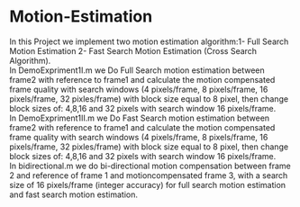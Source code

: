 # Motion-Estimation
In this Project we implement two motion estimation algorithm:1- Full Search Motion Estimation 2- Fast Search Motion Estimation (Cross Search Algorithm).<br />
In DemoExpriment1I.m we Do Full Search motion estimation between frame2 with reference to frame1 and calculate the motion compensated frame quality with search windows (4 pixels/frame, 8 pixels/frame, 16 pixels/frame, 32 pixles/frame) with block size equal to 8 pixel, then change block sizes of: 4,8,16 and 32 pixels with search window 16 pixels/frame. <br />
In DemoExpriment1II.m we Do Fast Search motion estimation between frame2 with reference to frame1 and calculate the motion compensated frame quality with search windows (4 pixels/frame, 8 pixels/frame, 16 pixels/frame, 32 pixles/frame) with block size equal to 8 pixel, then change block sizes of: 4,8,16 and 32 pixels with search window 16 pixels/frame. <br />
In bidirectional.m we do bi-directional motion compensation between frame 2 and reference of frame 1 and motioncompensated frame 3, with a search size of 16 pixels/frame (integer accuracy) for full search motion estimation and fast search motion estimation. <br />
